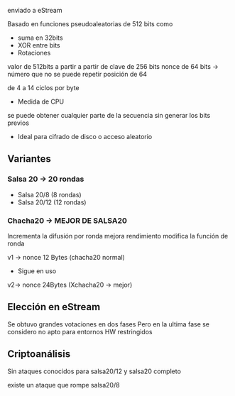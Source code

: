 
enviado a eStream 

Basado en funciones pseudoaleatorias de 512 bits como
- suma en 32bits
- XOR entre bits
- Rotaciones

valor de 512bits a partir 
a partir de clave de 256 bits
nonce de 64 bits -> número que no se puede repetir 
posición de 64

de 4 a 14 ciclos por byte
- Medida de CPU

se puede obtener
cualquier parte de la secuencia
sin generar los bits previos
- Ideal para cifrado de disco o acceso aleatorio 


## Variantes

### Salsa 20 -> 20 rondas 
- Salsa 20/8 (8 rondas)
- Salsa 20/12 (12 rondas)

### Chacha20 -> MEJOR DE SALSA20

Incrementa la difusión por ronda
mejora rendimiento 
modifica la función de ronda

v1 -> nonce 12 Bytes (chacha20 normal) 
- Sigue en uso 

v2-> nonce 24Bytes  (Xchacha20 -> mejor)


## Elección en eStream 

Se obtuvo grandes votaciones en dos fases
Pero en la ultima fase se considero
no apto para entornos HW restringidos


## Criptoanálisis

Sin ataques conocidos para salsa20/12 y salsa20 completo

existe un ataque que rompe salsa20/8
